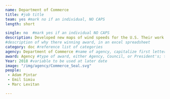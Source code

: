 ```yaml
---
name: Department of Commerce
title: #job title
team: yes #mark no if an individual, NO CAPS
length: short

single: no  #mark yes if an individual NO CAPS
description: Developed new maps of wind speeds for the U.S. Their work greatly improved the science-basis of the national standard for the design of buildings and other structures for wind loads, enabling safe and more economical designs for buildings and infrastructure.
#description of why there winning award, in an excel spreadsheet
category: doc #reference list of categories
agency: Department of Commerce #name of agency, capitalize first letter of each name
award: Agency #type of award, either Agency, Council, or President's; this is case sensitive so make sure to match the options listed exactly. This section generates the format of the card
Year: 2018 #variable to be used at later date
image: "/img/agency/Commerce_Seal.svg"
people:
 - Adam	Pintar
 - Emil	Simiu
 - Marc	Levitan

---
```


